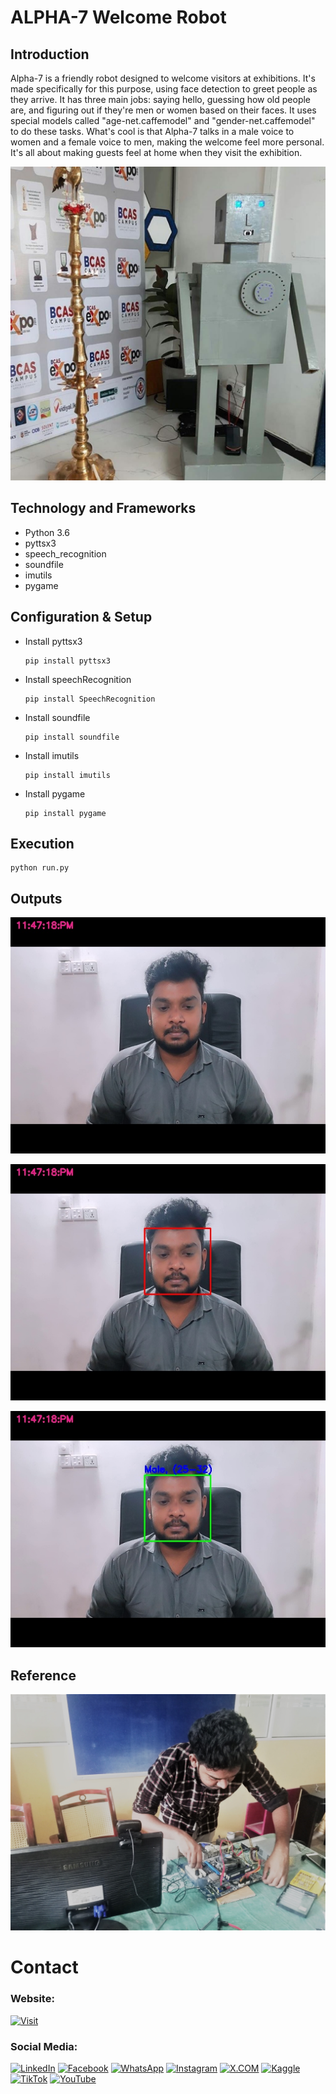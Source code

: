 # ALPHA-7 Welcome Robot

## Introduction

Alpha-7 is a friendly robot designed to welcome visitors at exhibitions. It's made specifically for this purpose, using face detection to greet people as they arrive. It has three main jobs: saying hello, guessing how old people are, and figuring out if they're men or women based on their faces. It uses special models called "age-net.caffemodel" and "gender-net.caffemodel" to do these tasks. What's cool is that Alpha-7 talks in a male voice to women and a female voice to men, making the welcome feel more personal. It's all about making guests feel at home when they visit the exhibition.


![IMAGE](github-readme-contents/banner.jpg)


## Technology and Frameworks

- Python 3.6
- pyttsx3
- speech_recognition
- soundfile
- imutils
- pygame

## Configuration & Setup

- Install pyttsx3

  ```
  pip install pyttsx3
  ```

- Install speechRecognition

  ```
  pip install SpeechRecognition
  ```

- Install soundfile

  ```
  pip install soundfile
  ```

- Install imutils

  ```
  pip install imutils
  ```

- Install pygame

  ```
  pip install pygame
  ```


## Execution

  ```
  python run.py
  ```

## Outputs

![IMAGE](github-readme-contents/demo1.jpg)

![IMAGE](github-readme-contents/demo2.jpg)

![IMAGE](github-readme-contents/demo3.jpg)


## Reference

![IMAGE](github-readme-contents/making.jpg)

# Contact

### Website: 

[![Visit](https://img.shields.io/badge/Visit%3A%20www.gunarakulan.info-%23E01E5A?style=flat&logo=realm&logoColor=white)](https://www.gunarakulan.info)

### Social Media:

[![LinkedIn](https://img.shields.io/badge/-LinkedIn-0A66C2?style=for-the-badge&logo=linkedin&logoColor=white)](https://www.linkedin.com/in/gunarakulangunaretnam)
[![Facebook](https://img.shields.io/badge/-Facebook-196dcc?style=for-the-badge&logo=facebook&logoColor=white)](https://www.facebook.com/gunarakulangunaretnam)
[![WhatsApp](https://img.shields.io/badge/-WhatsApp-07a647?style=for-the-badge&logo=whatsapp&logoColor=white)](https://wa.me/94740001141?text=WhatsApp%3A%20%2B9740001141)
[![Instagram](https://img.shields.io/badge/-Instagram-bd3651?style=for-the-badge&logo=instagram&logoColor=white)](https://www.instagram.com/gunarakulangunaretnam)
[![X.COM](https://img.shields.io/badge/-X.COM-0066ff?style=for-the-badge&logo=x&logoColor=white)](https://x.com/gunarakulangr)
[![Kaggle](https://img.shields.io/badge/-Kaggle-3295bd?style=for-the-badge&logo=kaggle&logoColor=white)](https://www.kaggle.com/gunarakulangr)
[![TikTok](https://img.shields.io/badge/-TikTok-579ea3?style=for-the-badge&logo=tiktok&logoColor=white)](https://www.tiktok.com/@gunarakulangunaretnam)
[![YouTube](https://img.shields.io/badge/-YouTube-a82121?style=for-the-badge&logo=youtube&logoColor=white)](https://www.youtube.com/channel/UCjMOdgHFAjAdBKiqV8y2Tww)
